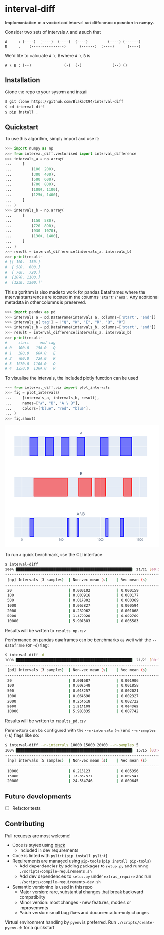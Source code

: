 # interval-diff
Implementation of a vectorised interval set difference operation in numpy.

Consider two sets of intervals `A` and `B` such that
```
A     : (----)  (----)  (----)  (----)         (----) (------)
B     :    (---------------)      (------)  (----)      (----)
```

We'd like to calculate `A \ B` where `A \ B` is
```
A \ B : (--)               (-)  (-)              (--) ()
```

## Installation
Clone the repo to your system and install

```bash
$ git clone https://github.com/BlakeJC94/interval-diff
$ cd interval-diff
$ pip install .
```

## Quickstart
To use this algorithm, simply import and use it:
```python
>>> import numpy as np
>>> from interval_diff.vectorised import interval_difference
>>> intervals_a = np.array(
...     [
...         (100, 200),
...         (300, 400),
...         (500, 600),
...         (700, 800),
...         (1000, 1100),
...         (1250, 1400),
...     ]
... )
>>> intervals_b = np.array(
...     [
...         (150, 580),
...         (720, 890),
...         (930, 1070),
...         (1300, 1400),
...     ]
... )
>>> result = interval_difference(intervals_a, intervals_b)
>>> print(result)
# [[ 100.  150.]
#  [ 580.  600.]
#  [ 700.  720.]
#  [1070. 1100.]
#  [1250. 1300.]]
```

This algorithm is also made to work for pandas Dataframes where the interval starts/ends are
located in the columns `'start'`/`'end'`. Any additional metadata in other columns is preserved.
```python
>>> import pandas as pd
>>> intervals_a = pd.DataFrame(intervals_a, columns=['start', 'end'])
>>> intervals_a['tag'] = ["Q", "W", "E", "R", "Q", "R"]
>>> intervals_b = pd.DataFrame(intervals_b, columns=['start', 'end'])
>>> result = interval_difference(intervals_a, intervals_b)
>>> print(result)
#     start     end tag
# 0   100.0   150.0   Q
# 1   580.0   600.0   E
# 2   700.0   720.0   R
# 3  1070.0  1100.0   Q
# 4  1250.0  1300.0   R
```

To visualise the intervals, the included plotly function can be used
```python
>>> from interval_diff.vis import plot_intervals
>>> fig = plot_intervals(
...     [intervals_a, intervals_b, result],
...     names=["A", "B", "A \ B"],
...     colors=["blue", "red", "blue"],
... )
>>> fig.show()
```

![Intervals figure](./img.png)

To run a quick benchmark, use the CLI interface
```bash
$ interval-diff
100%|█████████████████████████████████████████████████████| 21/21 [00:23]
-------------------------------------------------------------------------
 [np] Intervals (3 samples)  | Non-vec mean (s)    | Vec mean (s)
-------------------------------------------------------------------------
 20                          | 0.000102            | 0.000159
 100                         | 0.000916            | 0.000177
 500                         | 0.017802            | 0.000369
 1000                        | 0.063827            | 0.000594
 2000                        | 0.239962            | 0.001068
 5000                        | 1.479928            | 0.002769
 10000                       | 5.907383            | 0.005583
```
Results will be written to `results_np.csv`

Performance on pandas dataframes can be benchmarks as well with the `--dataframe` (or `-d`) flag:
```bash
$ interval-diff -d
100%|█████████████████████████████████████████████████████| 21/21 [00:23]
-------------------------------------------------------------------------
 [pd] Intervals (3 samples)  | Non-vec mean (s)    | Vec mean (s)
-------------------------------------------------------------------------
 20                          | 0.001687            | 0.001906
 100                         | 0.002548            | 0.001858
 500                         | 0.018257            | 0.002021
 1000                        | 0.064690            | 0.002327
 2000                        | 0.254618            | 0.002722
 5000                        | 1.514108            | 0.004365
 10000                       | 5.988335            | 0.007742
```
Results will be written to `results_pd.csv`

Parameters can be configured with the `--n-intervals` (`-n`) and `--n-samples` (`-k`) flags like
so:
```bash
$ interval-diff --n-intervals 10000 15000 20000 --n-samples 5
100%|█████████████████████████████████████████████████████| 15/15 [03:43]
-------------------------------------------------------------------------
 [np] intervals (5 samples)  | Non-vec mean (s)    | Vec mean (s)
-------------------------------------------------------------------------
 10000                       | 6.215123            | 0.005356
 15000                       | 13.867577           | 0.007547
 20000                       | 24.554746           | 0.009645
```

## Future developments
- [ ] Refactor tests

## Contributing
Pull requests are most welcome!

* Code is styled using [black](https://github.com/psf/black)
    * Included in dev requirements
* Code is linted with `pylint` (`pip install pylint`)
* Requirements are managed using `pip-tools` (`pip install pip-tools`)
    * Add dependencies by adding packages to `setup.py` and running
      `./scripts/compile-requirements.sh`
    * Add dev dependencies to `setup.py` under `extras_require` and run
      `./scripts/compile-requirements-dev.sh`
* [Semantic versioning](https://semver.org) is used in this repo
    * Major version: rare, substantial changes that break backward compatibility
    * Minor version: most changes - new features, models or improvements
    * Patch version: small bug fixes and documentation-only changes

Virtual environment handling by `pyenv` is preferred. Run `./scripts/create-pyenv.sh` for a quickstart
